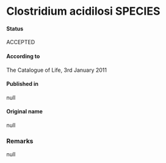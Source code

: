 Clostridium acidilosi SPECIES
=======

#### Status
ACCEPTED

#### According to
The Catalogue of Life, 3rd January 2011

#### Published in
null

#### Original name
null

### Remarks
null